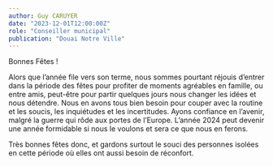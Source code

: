 ```yaml
---
author: Guy CARUYER
date: "2023-12-01T12:00:00Z"
role: "Conseiller municipal"
publication: "Douai Notre Ville"
---
```


Bonnes Fêtes !

Alors que l’année file vers son terme, nous sommes pourtant réjouis d’entrer dans la période des fêtes pour profiter de moments agréables en famille, ou entre amis, peut-être pour partir quelques jours nous changer les idées et nous détendre. Nous en avons tous bien besoin pour couper avec la routine et les soucis, les inquiétudes et les incertitudes. Ayons confiance en l’avenir, malgré la guerre qui rôde aux portes de l’Europe. L’année 2024 peut devenir une année formidable si nous le voulons et sera ce que nous en ferons.

Très bonnes fêtes donc, et gardons surtout le souci des personnes isolées en cette période où elles ont aussi besoin de réconfort.
